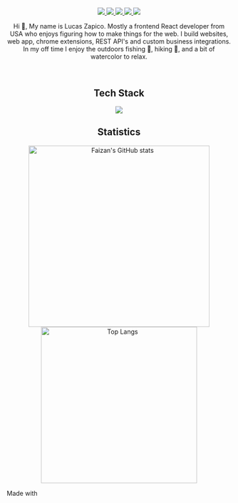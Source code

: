 <div align="center">

#
<a href="https://github.com/LucasZapico">
  <img src="https://img.shields.io/badge/GitHub-181717.svg?style=for-the-badge&logo=GitHub&logoColor=white">
</a>
<a href="https://linkedin.com/in/LucasZapico">
  <img src="https://img.shields.io/badge/LinkedIn-0A66C2.svg?style=for-the-badge&logo=LinkedIn&logoColor=white">
</a>
<a href="https://reddit.com/user/luzacapios">
  <img src="https://img.shields.io/badge/Reddit-FF4500.svg?style=for-the-badge&logo=Reddit&logoColor=white">
</a>
<a href="https://chess.com/member/lucasowl10">
  <img src="https://img.shields.io/badge/chess-000000.svg?style=for-the-badge&logo=Chess.com&logoColor=white">
</a>
<img src="img/hi_there.png">
<p>Hi 👋, My name is Lucas Zapico. Mostly a frontend React developer from USA who enjoys figuring how to make things for the web. I build websites, web app, chrome extensions, REST API's and custom business integrations. In my off time I enjoy the outdoors fishing 🎣, hiking 🥾, and a bit of watercolor to relax.    </p>
<br>

  ## Tech Stack
<img src="https://skillicons.dev/icons?i=javascript,node,python,bash,md,mysql,postgress,git,github,firebase,heroku,vscode,vim,figma,linux&perline=10" />

  ## Statistics
  <img alt="Faizan's GitHub stats" width="406" src="https://github-readme-stats.vercel.app/api?username=LucasZapico&custom_title=Github+Stats&bg_color=00000000&hide_border=true&show_icons=true&text_color=667799&title_color=388286&icon_color=388286">
  <img alt="Top Langs" width="350" src="https://github-readme-stats.vercel.app/api/top-langs/?username=LucasZapico&layout=compact&hide_border=true&bg_color=00000000&text_color=667799&custom_title=Top+Languages&title_color=388286">
</div>

Made with  
<!-- <img src="img/with_love.png"> -->
